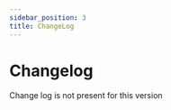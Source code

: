 ```yaml
---
sidebar_position: 3
title: ChangeLog
---
```


# Changelog

Change log is not present for this version 


